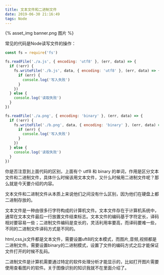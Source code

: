 ```yaml
---
title: 文本文件和二进制文件
date: 2019-06-30 21:16:49
tags: Node
---
```


{% asset_img banner.png 图片 %}

常见的代码是Node读写文件的操作：

<!-- more -->

```js
const fs = require('fs')

fs.readFile('./a.js', { encoding: 'utf8' }, (err, data) => {
  if (!err) {
    fs.writeFile('./b.js', data, { encoding: 'utf8' }, (err, data) => {
      if (err) {
        console.log('写入失败')
      }
    })
  } else {
    console.log('读取失败')
  }
})

fs.readFile('./a.png', { encoding: 'binary' }, (err, data) => {
  if (!err) {
    fs.writeFile('./b.png', data, { encoding: 'binary' }, (err, data) => {
      if (err) {
        console.log('写入失败')
      }
    })
  } else {
    console.log('读取失败')
  }
})
```

你是否注意到上面代码的区别，上面有个 utf8 和 binary 的单词，作用是区分文本文件和二进制文件，具体什么时候该用文本文件，又什么时候用二进制文件呢？那么就是今天要介绍的内容。

文本文件和二进制文件从本质上来说他们之间没有什么区别，因为他们在硬盘上都二进制存放的。

文本文件是一种由很多行字符构成的计算机文件。文本文件存在于计算机系统中，通常在文本文件最后一行放置文件结束标志。文本文件的编码基于字符定长，译码相对要容易一些；二进制文件编码是变长的，灵活利用率要高，而译码要难一些，不同的二进制文件译码方式是不同的。

html,css,js文件都是文本文件，需要设置uft8的文本模式，而图片,音频,视频都是二进制文件。需要设置binary的二进制模式，设置了文件的编码方式之后才能保证文件打开的时候不乱码。

二进制文件是计算机需要通过特定的软件处理分析才能显示的，比如打开图片需要使用查看图片的软件。关于图像识别的知识我就不在里面介绍了。

